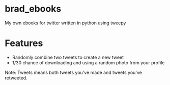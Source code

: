 # brad_ebooks
My own ebooks for twitter written in python using tweepy

# Features
* Randomly combine two tweets to create a new tweet
* 1/30 chance of downloading and using a random photo from your profile

Note: Tweets means both tweets you've made and tweets you've retweeted. 
